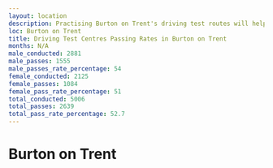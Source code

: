 ```yaml
---
layout: location
description: Practising Burton on Trent's driving test routes will help you become more confident in your gear-changing abilities.
loc: Burton on Trent
title: Driving Test Centres Passing Rates in Burton on Trent
months: N/A
male_conducted: 2881
male_passes: 1555
male_passes_rate_percentage: 54
female_conducted: 2125
female_passes: 1084
female_pass_rate_percentage: 51
total_conducted: 5006
total_passes: 2639
total_pass_rate_percentage: 52.7
---
```


# Burton on Trent
